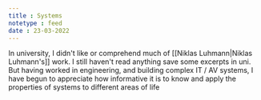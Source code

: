 ```yaml
---
title : Systems
notetype : feed
date : 23-03-2022
---
```


In university, I didn't like or comprehend much of [[Niklas Luhmann|Niklas Luhmann's]] work. I still haven't read anything save some excerpts in uni. But having worked in engineering, and building complex IT / AV systems, I have begun to appreciate how informative it is to know and apply the properties of systems to different areas of life

